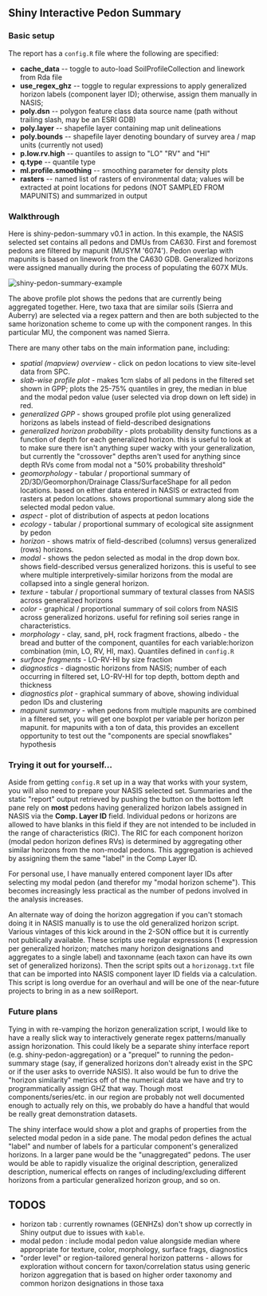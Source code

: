 ## Shiny Interactive Pedon Summary

### Basic setup
The report has a `config.R` file where the following are specified:
 - **cache_data**  -- toggle to auto-load SoilProfileCollection and linework from Rda file
 - **use_regex_ghz** -- toggle to regular expressions to apply generalized horizon labels (component layer ID); otherwise, assign them manually in NASIS;
 - **poly.dsn** -- polygon feature class data source name (path without trailing slash, may be an ESRI GDB)
 - **poly.layer** -- shapefile layer containing map unit delineations
 - **poly.bounds** -- shapefile layer denoting boundary of survey area / map units (currently not used)
 - **p.low.rv.high** --  quantiles to assign to "LO" "RV" and "HI"
 - **q.type** -- quantile type
 - **ml.profile.smoothing** -- smoothing parameter for density plots
 - **rasters** -- named list of rasters of environmental data; values will be extracted at point locations for pedons (NOT SAMPLED FROM MAPUNITS) and summarized in output

### Walkthrough
Here is shiny-pedon-summary v0.1 in action. In this example, the NASIS selected set contains all pedons and DMUs from CA630. First and foremost pedons are filtered by mapunit (MUSYM '6074'). Pedon overlap with mapunits is based on linework from the CA630 GDB. Generalized horizons were assigned manually during the process of populating the 607X MUs.

![shiny-pedon-summary-example](https://user-images.githubusercontent.com/20842828/27937272-ac620ed2-626a-11e7-9ae0-ada8c4d97710.PNG)

The above profile plot shows the pedons that are currently being aggregated together. Here, two taxa that are similar soils (Sierra and Auberry) are selected via a regex pattern and then are both subjected to the same horizonation scheme to come up with the component ranges. In this particular MU, the component was named Sierra. 

There are many other tabs on the main information pane, including:
- _spatial (mapview) overview_ - click on pedon locations to view site-level data from SPC.
- _slab-wise profile plot_ -  makes 1cm slabs of all pedons in the filtered set shown in GPP; plots the 25-75% quantiles in grey, the median in blue and the modal pedon value (user selected via drop down on left side) in red.
- _generalized GPP_ - shows grouped profile plot using generalized horizons as labels instead of field-described designations
- _generalized horizon probability_ - plots probability density functions as a function of depth for each generalized horizon. this is useful to look at to make sure there isn't anything super wacky with your generalization, but currently the "crossover" depths aren't used for anything since depth RVs come from modal not a "50% probability threshold"
- _geomorphology_ - tabular / proportional summary of 2D/3D/Geomorphon/Drainage Class/SurfaceShape for all pedon locations. based on either data entered in NASIS or extracted from rasters at pedon locations. shows proportional summary along side the selected modal pedon value.
- _aspect_ - plot of distribution of aspects at pedon locations 
- _ecology_ - tabular / proportional summary of ecological site assignment by pedon
- _horizon_ - shows matrix of field-described (columns) versus generalized (rows) horizons. 
- _modal_ - shows the pedon selected as modal in the drop down box. shows field-described versus generalized horizons. this is useful to see where multiple interpretively-similar horizons from the modal are collapsed into a single general horizon.
- _texture_ - tabular / proportional summary of textural classes from NASIS across generalized horizons 
- _color_ - graphical / proportional summary of soil colors from NASIS across generalized horizons. useful for refining soil series range in characteristics. 
- _morphology_ - clay, sand, pH, rock fragment fractions, albedo - the bread and butter of the component, quantiles for each variable:horizon combination (min, LO, RV, HI, max). Quantiles defined in `config.R`
- _surface fragments_ - LO-RV-HI by size fraction
- _diagnostics_ - diagnostic horizons from NASIS; number of each occurring in filtered set, LO-RV-HI for top depth, bottom depth and thickness
- _diagnostics plot_ - graphical summary of above, showing individual pedon IDs and clustering
- _mapunit summary_ - when pedons from multiple mapunits are combined in a filtered set, you will get one boxplot per variable per horizon per mapunit. for mapunits with a ton of data, this provides an excellent opportunity to test out the "components are special snowflakes" hypothesis

### Trying it out for yourself...
Aside from getting `config.R` set up in a way that works with your system, you will also need to prepare your NASIS selected set. Summaries and the static "report" output retrieved by pushing the button on the bottom left pane rely on **most** pedons having generalized horizon labels assigned in NASIS via the **Comp. Layer ID** field. Individual pedons or horizons are allowed to have blanks in this field if they are not intended to be included in the range of characteristics (RIC). The RIC for each component horizon (modal pedon horizon defines RVs) is determined by aggregating other similar horizons from the non-modal pedons. This aggregation is achieved by assigning them the same "label" in the Comp Layer ID.

For personal use, I have manually entered component layer IDs after selecting my modal pedon (and therefor my "modal horizon scheme"). This becomes increasingly less practical as the number of pedons involved in the analysis increases. 

An alternate way of doing the horizon aggregation if you can't stomach doing it in NASIS manually is to use the old generalized horizon script. Various vintages of this kick around in the 2-SON office but it is currently not publically available. These scripts use regular expressions (1 expression per generalized horizon; matches many horizon designations and aggregates to a single label) and taxonname (each taxon can have its own set of  generalized horizons). Then the script spits out a `horizonagg.txt` file that can be imported into NASIS component layer ID fields via a calculation. This script is long overdue for an overhaul and will be one of the near-future projects to bring in as a new soilReport.

### Future plans
Tying in with re-vamping the horizon generalization script, I would like to have a really slick way to interactively generate regex patterns/manually assign horizonation. This could likely be a separate shiny interface report (e.g. shiny-pedon-aggregation) or a "prequel" to running the pedon-summary stage (say, if generalized horizons don't already exist in the SPC or if the user asks to override NASIS). It also would be fun to drive the "horizon similarity" metrics off of the numerical data we have and try to programmatically assign GHZ that way. Though most components/series/etc. in our region are probably not well documented enough to actually rely on this, we probably do have a handful that would be really great demonstration datasets.

The shiny interface would show a plot and graphs of properties from the selected modal pedon in a side pane. The modal pedon defines the actual "label" and number of labels for a particular component's generalized horizons. In a larger pane would be the "unaggregated" pedons. The user would be able to rapidly visualize the original description, generalized description, numerical effects on ranges of including/excluding different horizons from a particular generalized horizon group, and so on.

##  TODOS
 - horizon tab : currently rownames (GENHZs) don't show up correctly in Shiny output due to issues with `kable`.
 - modal pedon : include modal pedon value alongside median where appropriate for texture, color, morphology, surface frags, diagnostics
 - "order level" or region-tailored general horizon patterns - allows for exploration without concern for taxon/correlation status using generic horizon aggregation that is based on higher order taxonomy and common horizon designations in those taxa
